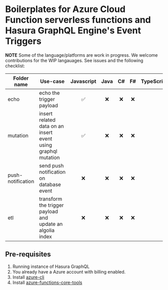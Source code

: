 # Boilerplates for Azure Cloud Function serverless functions and Hasura GraphQL Engine's Event Triggers

**NOTE**
Some of the language/platforms are work in progress. We welcome contributions for the WIP langauages. See issues and the following checklist:

| Folder name | Use-case| Javascript | Java | C# | F# | TypeScript | Python 
|-------------|---------|:--------:|:------:|:----:|:---:|:-------:|:------:
| echo | echo the trigger payload  | ✅ | ❌ | ❌ | ❌ 
| mutation | insert related data on an insert event using graphql mutation | ✅ | ❌ | ❌ | ❌ 
| push-notification | send push notification on database event | ❌ | ❌ | ❌ | ❌ 
| etl | transform the trigger payload and update an algolia index | ❌ | ❌ | ❌ | ❌

## Pre-requisites
1. Running instance of Hasura GraphQL
2. You already have a Azure account with billing enabled.
3. Install [azure-cli](https://github.com/Azure/azure-cli)
4. Install [azure-functions-core-tools](https://github.com/Azure/azure-functions-core-tools)
